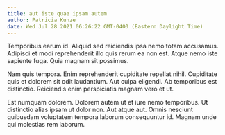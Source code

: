 ```yaml
---
title: aut iste quae ipsam autem
author: Patricia Kunze
date: Wed Jul 28 2021 06:26:22 GMT-0400 (Eastern Daylight Time)
---
```

Temporibus earum id. Aliquid sed reiciendis ipsa nemo totam accusamus. Adipisci et modi reprehenderit illo quis rerum ea non est. Atque nemo iste sapiente fuga. Quia magnam sit possimus.

 Nam quis tempora. Enim reprehenderit cupiditate repellat nihil. Cupiditate quis et dolorem sit odit laudantium. Aut culpa eligendi. Ab temporibus est distinctio. Reiciendis enim perspiciatis magnam vero et ut.

 Est numquam dolorem. Dolorem autem ut et iure nemo temporibus. Ut distinctio alias ipsam ut dolor non. Aut atque aut. Omnis nesciunt quibusdam voluptatem tempora laborum consequuntur id. Magnam unde qui molestias rem laborum.
